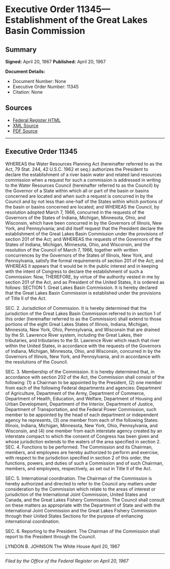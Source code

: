 # Executive Order 11345—Establishment of the Great Lakes Basin Commission

## Summary

**Signed:** April 20, 1967
**Published:** April 20, 1967

**Document Details:**
- Document Number: None
- Executive Order Number: 11345
- Citation: None

## Sources
- [Federal Register HTML](https://www.presidency.ucsb.edu/documents/executive-order-11345-establishment-the-great-lakes-basin-commission)
- [XML Source](None)
- [PDF Source](None)

---

## Executive Order 11345

WHEREAS the Water Resources Planning Act (hereinafter referred to as the Act, 79 Stat. 244, 42 U.S.C. 1962 et seq.) authorizes the President to declare the establishment of a river basin water and related land resources commission when a request for such a commission is addressed in writing to the Water Resources Council (hereinafter referred to as the Council) by the Governor of a State within which all or part of the basin or basins concerned are located and when such a request is concurred in by the Council and by not less than one-half of the States within which portions of the basin or basins concerned are located; and
WHEREAS the Council, by resolution adopted March 7, 1966, concurred in the requests of the Governors of the States of Indiana, Michigan, Minnesota, Ohio, and Wisconsin, which have been concurred in by the Governors of Illinois, New York, and Pennsylvania; and did itself request that the President declare the establishment of the Great Lakes Basin Commission under the provisions of section 201 of the Act; and
WHEREAS the requests of the Governors of the States of Indiana, Michigan, Minnesota, Ohio, and Wisconsin, and the resolution of the Council of March 7, 1966, together with written concurrences by the Governors of the States of Illinois, New York, and Pennsylvania, satisfy the formal requirements of section 201 of the Act; and
WHEREAS it appears that it would be in the public interest and in keeping with the intent of Congress to declare the establishment of such a Commission:
Now, THEREFORE, by virtue of the authority vested in me by section 201 of the Act, and as President of the United States, it is ordered as follows:
SECTION 1. Great Lakes Basin Commission. It is hereby declared that the Great Lakes Basin Commission is established under the provisions of Title II of the Act.

SEC. 2. Jurisdiction of Commission. It is hereby determined that the jurisdiction of the Great Lakes Basin Commission referred to in section 1 of this order (hereinafter referred to as the Commission) shall extend to those portions of the eight Great Lakes States of Illinois, Indiana, Michigan, Minnesota, New York, Ohio, Pennsylvania, and Wisconsin that are drained by the St. Lawrence River system, including the Great Lakes, their tributaries, and tributaries to the St. Lawrence River which reach that river within the United States, in accordance with the requests of the Governors of Indiana, Michigan, Minnesota, Ohio, and Wisconsin, concurred in by the Governors of Illinois, New York, and Pennsylvania, and in accordance with the resolutions of the Council.

SEC. 3. Membership of the Commission. It is hereby determined that, in accordance with section 202 of the Act, the Commission shall consist of the following:
    (1) a Chairman to be appointed by the President,
    (2) one member from each of the following Federal departments and agencies: Department of Agriculture, Department of the Army, Department of Commerce, Department of Health, Education, and Welfare, Department of Housing and Urban Development, Department of the Interior, Department of Justice, Department of Transportation, and the Federal Power Commission, such member to be appointed by the head of each department or independent agency he represents,
    (3) one member from each of the following States: Illinois, Indiana, Michigan, Minnesota, New York, Ohio, Pennsylvania, and Wisconsin, and
    (4) one member from each interstate agency created by an interstate compact to which the consent of Congress has been given and whose jurisdiction extends to the waters of the area specified in section 2.
SEC. 4. Functions to be performed. The Commission and its Chairman, members, and employees are hereby authorized to perform and exercise, with respect to the jurisdiction specified in section 2 of this order, the functions, powers, and duties of such a Commission and of such Chairman, members, and employees, respectively, as set out in Title II of the Act.

SEC. 5. International coordination. The Chairman of the Commission is hereby authorized and directed to refer to the Council any matters under consideration by the Commission which relate to the areas of interest or jurisdiction of the International Joint Commission, United States and Canada, and the Great Lakes Fishery Commission. The Council shall consult on these matters as appropriate with the Department of State and with the International Joint Commission and the Great Lakes Fishery Commission through their United States Sections for the purpose of enhancing international coordination.

SEC. 6. Reporting to the President. The Chairman of the Commission shall report to the President through the Council.

LYNDON B. JOHNSON
The White House
April 20, 1967

---

*Filed by the Office of the Federal Register on April 20, 1967*
